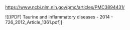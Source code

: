 
https://www.ncbi.nlm.nih.gov/pmc/articles/PMC3894431/

![[(PDF) Taurine and inflammatory diseases - 2014 - 726_2012_Article_1361.pdf]]
